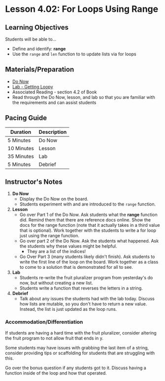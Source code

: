 # Lesson 4.02: For Loops Using Range

## Learning Objectives
Students will be able to... 
* Define and identify: **range**
* Use the `range` and `len` function to to update lists via for loops

## Materials/Preparation
* [Do Now]
* [Lab - Getting Loopy]
* Associated Reading - section 4.2 of Book
* Read through the Do Now, lesson, and lab so that you are familiar with the requirements and can assist students

## Pacing Guide
| **Duration**   | **Description** |
| ---------- | ----------- |
| 5 Minutes  | Do Now      |
| 10 Minutes | Lesson      |
| 35 Minutes | Lab         |
| 5 Minutes | Debrief     |

## Instructor's Notes

1. **Do Now**
    * Display the Do Now on the board.
    * Students experiment with and are introduced to the `range` function. 
2. **Lesson**
	* Go over Part 1 of the Do Now. Ask students what the **range** function did. Remind them that there are reference docs online. Show the docs for the range function (note that it actually takes in a third value that is optional). Work together with the students to write a for loop just using the range function. 
	* Go over part 2 of the Do Now. Ask the students what happened. Ask the students why these values might be helpful. 
	    * They are a list of the indices!
	* Go Over Part 3 (many students likely didn't finish). Ask students to write the first line of the loop on the board. Work together as a class to come to a solution that is demonstrated for all to see. 
3. **Lab**
	* Students re-write the fruit pluralizer program from yesterday's do now, but without creating a new list.
	* Students write a function that reverses the letters in a string.
4. **Debrief**
	* Talk about any issues the students had with the lab today. Discuss how lists are mutable, so you don't have to return a new value. Instead, the list is just updated as the loop runs. 

### Accommodation/Differentiation

If students are having a hard time with the fruit pluralizer, consider altering the fruit program to not allow fruit that ends in y.

Some students may have issues with grabbing the last item of a string, consider providing tips or scaffolding for students that are struggling with this. 

Go over the bonus question if any students got to it. Discuss having a function inside of the loop and how that operated. 

[Do Now]: do_now.md
[Lab - Getting Loopy]: lab.md
